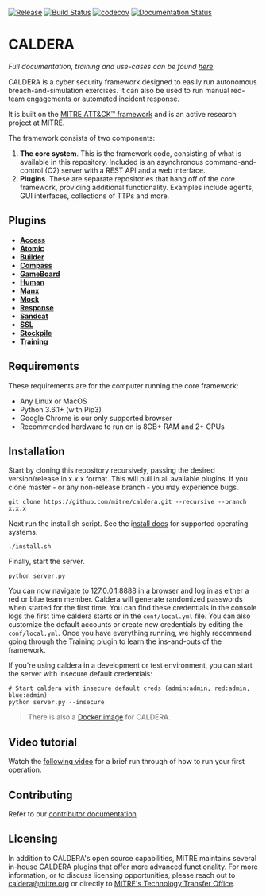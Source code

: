 [![Release](https://img.shields.io/badge/dynamic/json?color=blue&label=Release&query=tag_name&url=https%3A%2F%2Fapi.github.com%2Frepos%2Fmitre%2Fcaldera%2Freleases%2Flatest)](https://github.com/mitre/caldera/releases/latest)
[![Build Status](https://travis-ci.com/mitre/caldera.svg?branch=master)](https://travis-ci.com/mitre/caldera)
[![codecov](https://codecov.io/gh/mitre/caldera/branch/master/graph/badge.svg)](https://codecov.io/gh/mitre/caldera)
[![Documentation Status](https://readthedocs.org/projects/caldera/badge/?version=stable)](http://caldera.readthedocs.io/?badge=stable)

# CALDERA

*Full documentation, training and use-cases can be found [here](https://caldera.readthedocs.io/en/latest/)*

CALDERA is a cyber security framework designed to easily run autonomous breach-and-simulation exercises. It can also be used to run manual red-team engagements or automated incident response.

It is built on the [MITRE ATT&CK™ framework](https://attack.mitre.org/) and is an active research project at MITRE.

The framework consists of two components:

1) **The core system**. This is the framework code, consisting of what is available in this repository. Included is 
an asynchronous command-and-control (C2) server with a REST API and a web interface. 
2) **Plugins**. These are separate repositories that hang off of the core framework, providing additional functionality. 
Examples include agents, GUI interfaces, collections of TTPs and more. 

## Plugins
- **[Access](https://github.com/mitre/access)** 
- **[Atomic](https://github.com/mitre/atomic)** 
- **[Builder](https://github.com/mitre/builder)** 
- **[Compass](https://github.com/mitre/compass)** 
- **[GameBoard](https://github.com/mitre/gameboard)** 
- **[Human](https://github.com/mitre/human)** 
- **[Manx](https://github.com/mitre/manx)** 
- **[Mock](https://github.com/mitre/mock)** 
- **[Response](https://github.com/mitre/response)** 
- **[Sandcat](https://github.com/mitre/sandcat)** 
- **[SSL](https://github.com/mitre/SSL)** 
- **[Stockpile](https://github.com/mitre/stockpile)** 
- **[Training](https://github.com/mitre/training)** 

## Requirements

These requirements are for the computer running the core framework:

* Any Linux or MacOS
* Python 3.6.1+ (with Pip3)
* Google Chrome is our only supported browser
* Recommended hardware to run on is 8GB+ RAM and 2+ CPUs

## Installation

Start by cloning this repository recursively, passing the desired version/release in x.x.x format. This will pull in all available plugins. If you clone master - or any non-release branch - you may experience bugs.
```
git clone https://github.com/mitre/caldera.git --recursive --branch x.x.x 
```

Next run the install.sh script. See the i[nstall docs](https://caldera.readthedocs.io/en/latest/Install-script.html) for supported operating-systems.
```
./install.sh
```

Finally, start the server. 
```
python server.py
```
You can now navigate to 127.0.0.1:8888 in a browser and log in as either a red or blue team member. 
Caldera will generate randomized passwords when started for the first time.
You can find these credentials in the console logs the first time caldera starts or in the `conf/local.yml` file.
You can also customize the default accounts or create new credentials by editing the `conf/local.yml`.
Once you have everything running, we highly recommend going through the Training plugin to learn the ins-and-outs of the framework.

If you're using caldera in a development or test environment, you can start the server with insecure
default credentials:

```
# Start caldera with insecure default creds (admin:admin, red:admin, blue:admin)
python server.py --insecure
```

> There is also a [Docker image](https://caldera.readthedocs.io/en/latest/Docker-deployment.html) for CALDERA.

## Video tutorial

Watch the [following video](https://www.youtube.com/watch?v=_mVGjqu03fg) for a brief run through of how to run your first operation. 

## Contributing
Refer to our [contributor documentation](CONTRIBUTING.md)

## Licensing

In addition to CALDERA's open source capabilities, MITRE maintains several in-house CALDERA plugins that offer 
more advanced functionality. For more information, or to discuss licensing opportunities, please reach out to 
caldera@mitre.org or directly to [MITRE's Technology Transfer Office](https://www.mitre.org/about/corporate-overview/contact-us#technologycontact).
